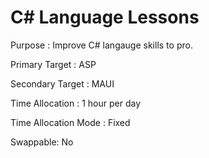 # C# Language Lessons

Purpose : Improve C# langauge skills to pro.

Primary Target : ASP

Secondary Target : MAUI

Time Allocation : 1 hour per day

Time Allocation Mode : Fixed

Swappable: No
